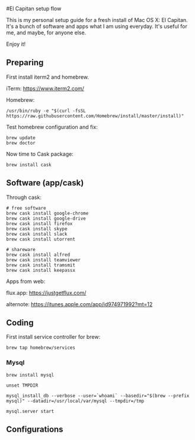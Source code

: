 #El Capitan setup flow

This is my personal setup guide for a fresh install of Mac OS X: El Capitan. It's a bunch of software and apps what I am using everyday. It's useful for me, and maybe, for anyone else.

Enjoy it! 

## Preparing

First install iterm2 and homebrew.

iTerm: 
https://www.iterm2.com/

Homebrew:

    /usr/bin/ruby -e "$(curl -fsSL https://raw.githubusercontent.com/Homebrew/install/master/install)"
    
Test homebrew configuration and fix:
    
    brew update
    brew doctor

Now time to Cask package:

    brew install cask

## Software (app/cask)

Through cask: 

    # free software
    brew cask install google-chrome
    brew cask install google-drive
    brew cask install firefox
    brew cask install skype
    brew cask install slack
    brew cask install utorrent
    
    # shareware 
    brew cask install alfred
    brew cask install teamviewer
    brew cask install tramsmit
    brew cask install keepassx

Apps from web:

flux.app: https://justgetflux.com/

alternote: https://itunes.apple.com/app/id974971992?mt=12
    
## Coding

First install service controller for brew:

    brew tap homebrew/services
    
### Mysql
   
   
    brew install mysql
   
    unset TMPDIR

    mysql_install_db --verbose --user=`whoami` --basedir="$(brew --prefix mysql)" --datadir=/usr/local/var/mysql --tmpdir=/tmp
    
    mysql.server start
## Configurations 
